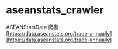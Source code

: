# aseanstats_crawler
ASEANStatsData 爬蟲
<br>
[https://data.aseanstats.org/trade-annually](https://data.aseanstats.org/trade-annually)
